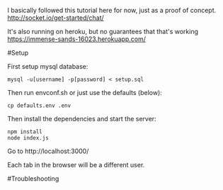 I basically followed this tutorial here for now, just as a proof of concept. 
http://socket.io/get-started/chat/

It's also running on heroku, but no guarantees that that's working 
https://immense-sands-16023.herokuapp.com/

#Setup

First setup mysql database:

    mysql -u[username] -p[password] < setup.sql

Then run envconf.sh or just use the defaults (below):

    cp defaults.env .env

Then install the dependencies and start the server:

    npm install
    node index.js

Go to http://localhost:3000/

Each tab in the browser will be a different user.


#Troubleshooting
